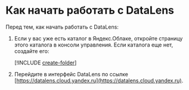 # Как начать работать c DataLens


Перед тем, как начать работать с DataLens:

1. Если у вас уже есть каталог в Яндекс.Облаке, откройте страницу этого каталога в консоли управления. Если каталога еще нет, создайте его: 

   [!INCLUDE [create-folder](../_includes/create-folder.md)]

1. Перейдите в интерфейс DataLens по ссылке [https://datalens.cloud.yandex.ru](https://datalens.cloud.yandex.ru).